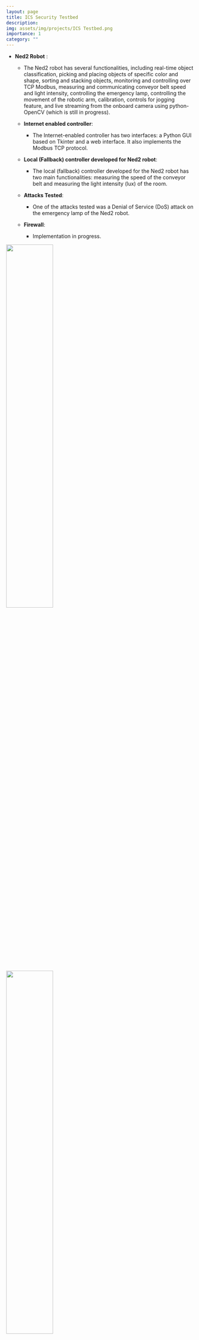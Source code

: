 ```yaml
---
layout: page
title: ICS Security Testbed
description: 
img: assets/img/projects/ICS Testbed.png
importance: 1
category: ""
---
```



- **Ned2 Robot** : 
    - The Ned2 robot has several functionalities, including real-time object classification, picking and placing objects of specific color and shape, sorting and stacking objects, monitoring and controlling over TCP Modbus, measuring and communicating conveyor belt speed and light intensity, controlling the emergency lamp, controlling the movement of the robotic arm, calibration, controls for jogging feature, and live streaming from the onboard camera using python-OpenCV (which is still in progress).

    - **Internet enabled controller**:
        - The Internet-enabled controller has two interfaces: a Python GUI based on Tkinter and a web interface. It also implements the Modbus TCP protocol.

    - **Local (Fallback) controller developed for Ned2 robot**:
        - The local (fallback) controller developed for the Ned2 robot has two main functionalities: measuring the speed of the conveyor belt and measuring the light intensity (lux) of the room.

    - **Attacks Tested**:
        - One of the attacks tested was a Denial of Service (DoS) attack on the emergency lamp of the Ned2 robot.
    - **Firewall**:
        - Implementation in progress.


<div class="col">
<div class="row">

<img src="{{ site.url }}{{ site.baseurl }}/assets/img/projects/icstestbedpcis (1).jpg" class="img-fluid rounded z-depth-1" width="50%">
<img src="{{ site.url }}{{ site.baseurl }}/assets/img/projects/icstestbedpcis (1).png" class="img-fluid rounded z-depth-1" width="50%">
</div>
<div class="row">
<img src="{{ site.url }}{{ site.baseurl }}/assets/img/projects/icstestbedpcis (2).jpg" class="img-fluid rounded z-depth-1" width="50%">
<img src="{{ site.url }}{{ site.baseurl }}/assets/img/projects/icstestbedpcis (2).png" class="img-fluid rounded z-depth-1" width="50%">
</div>
</div>